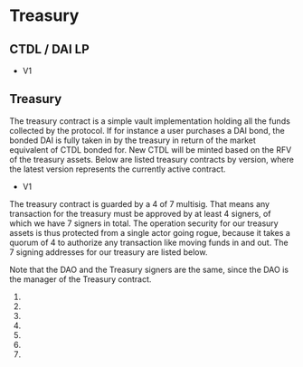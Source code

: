# Treasury

## CTDL / DAI LP

* V1&#x20;

## Treasury

The treasury contract is a simple vault implementation holding all the funds collected by the protocol. If for instance a user purchases a DAI bond, the bonded DAI is fully taken in by the treasury in return of the market equivalent of CTDL bonded for. New CTDL will be minted based on the RFV of the treasury assets. Below are listed treasury contracts by version, where the latest version represents the currently active contract.

* V1

The treasury contract is guarded by a 4 of 7 multisig. That means any transaction for the treasury must be approved by at least 4 signers, of which we have 7 signers in total. The operation security for our treasury assets is thus protected from a single actor going rogue, because it takes a quorum of 4 to authorize any transaction like moving funds in and out. The 7 signing addresses for our treasury are listed below.

Note that the DAO and the Treasury signers are the same, since the DAO is the manager of the Treasury contract.

1.
2.
3.
4.
5.
6.
7.

